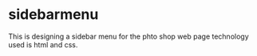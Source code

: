 # sidebarmenu
This is designing a sidebar menu for the phto shop web page
technology used is html and css.